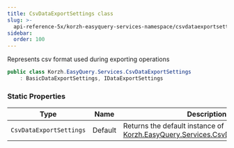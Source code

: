 ```yaml
---
title: CsvDataExportSettings class
slug: >-
  api-reference-5x/korzh-easyquery-services-namespace/csvdataexportsettings-class
sidebar:
  order: 100
---
```


Represents csv format used during exporting operations
```csharp
public class Korzh.EasyQuery.Services.CsvDataExportSettings
    : BasicDataExportSettings, IDataExportSettings

```

### Static Properties

| Type | Name | Description | 
| --- | --- | --- | 
| `CsvDataExportSettings` | Default | Returns the default instance of [Korzh.EasyQuery.Services.CsvDataExportSettings](///////////////easyquery/docs/api-reference-5x/korzh-easyquery-services-namespace/csvdataexportsettings-class). |
